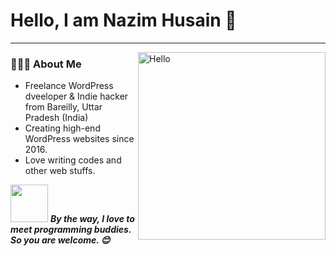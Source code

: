# Hello, I am Nazim Husain 🤩
---
<img align="right" alt="Hello" src="https://i.giphy.com/media/Cmr1OMJ2FN0B2/giphy.webp" width="300">

<h3> 👨🏻‍💻 About Me </h3>

- Freelance WordPress dveeloper & Indie hacker from Bareilly, Uttar Pradesh (India)
- Creating high-end WordPress websites since 2016.
- Love writing codes and other web stuffs.

<img src="https://media.giphy.com/media/LnQjpWaON8nhr21vNW/giphy.gif" width="60"> <em><b>By the way, I love to meet programming buddies. So you are welcome. 😊</em>
